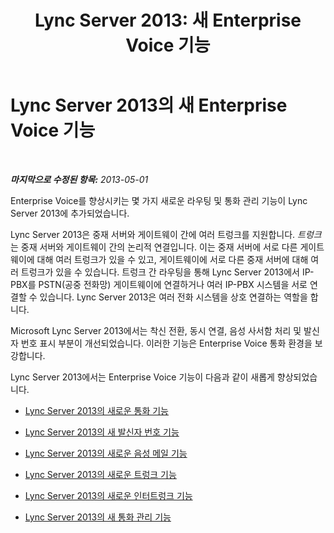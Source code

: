 ﻿---
title: 'Lync Server 2013: 새 Enterprise Voice 기능'
TOCTitle: 새 Enterprise Voice 기능
ms:assetid: db0ad7b9-e469-4c29-89d9-52fed018ef08
ms:mtpsurl: https://technet.microsoft.com/ko-kr/library/Gg398964(v=OCS.15)
ms:contentKeyID: 49305237
ms.date: 08/10/2015
mtps_version: v=OCS.15
ms.translationtype: HT
---

# Lync Server 2013의 새 Enterprise Voice 기능

 

_**마지막으로 수정된 항목:** 2013-05-01_

Enterprise Voice를 향상시키는 몇 가지 새로운 라우팅 및 통화 관리 기능이 Lync Server 2013에 추가되었습니다.

Lync Server 2013은 중재 서버와 게이트웨이 간에 여러 트렁크를 지원합니다. *트렁크* 는 중재 서버와 게이트웨이 간의 논리적 연결입니다. 이는 중재 서버에 서로 다른 게이트웨이에 대해 여러 트렁크가 있을 수 있고, 게이트웨이에 서로 다른 중재 서버에 대해 여러 트렁크가 있을 수 있습니다. 트렁크 간 라우팅을 통해 Lync Server 2013에서 IP-PBX를 PSTN(공중 전화망) 게이트웨이에 연결하거나 여러 IP-PBX 시스템을 서로 연결할 수 있습니다. Lync Server 2013은 여러 전화 시스템을 상호 연결하는 역할을 합니다.

Microsoft Lync Server 2013에서는 착신 전환, 동시 연결, 음성 사서함 처리 및 발신자 번호 표시 부분이 개선되었습니다. 이러한 기능은 Enterprise Voice 통화 환경을 보강합니다.

Lync Server 2013에서는 Enterprise Voice 기능이 다음과 같이 새롭게 향상되었습니다.

  - [Lync Server 2013의 새로운 통화 기능](lync-server-2013-new-call-features.md)

  - [Lync Server 2013의 새 발신자 번호 기능](lync-server-2013-new-caller-id-feature.md)

  - [Lync Server 2013의 새로운 음성 메일 기능](lync-server-2013-new-voice-mail-feature.md)

  - [Lync Server 2013의 새로운 트렁크 기능](lync-server-2013-new-trunk-feature.md)

  - [Lync Server 2013의 새로운 인터트렁크 기능](lync-server-2013-new-intertrunk-feature.md)

  - [Lync Server 2013의 새 통화 관리 기능](lync-server-2013-new-call-management-features.md)

